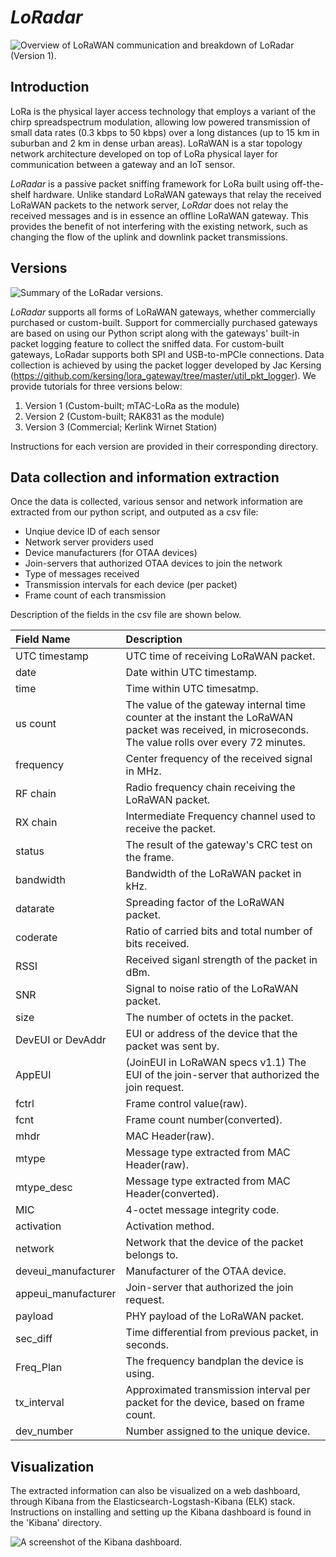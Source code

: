 # _LoRadar_

![Overview of LoRaWAN communication and breakdown of LoRadar (Version 1).](https://drive.google.com/uc?export=view&id=1MKsdDbceHVgKC9ZMwL1FuyNo4fZK0WaD)

## Introduction
LoRa is the physical layer access technology that employs a variant of the chirp spreadspectrum modulation, allowing low powered transmission of small data rates (0.3 kbps to 50 kbps) over a long distances (up to 15 km in suburban and 2 km in dense urban areas). LoRaWAN is a star topology network architecture developed on top of LoRa physical layer for communication between a gateway and an IoT sensor.

_LoRadar_ is a passive packet sniffing framework for LoRa built using off-the-shelf hardware. Unlike standard LoRaWAN gateways that relay the received LoRaWAN packets to the network server, _LoRdar_ does not relay the received messages and is in essence an offline LoRaWAN gateway. This provides the benefit of not interfering with the existing network, such as changing the flow of the uplink and downlink packet transmissions.

## Versions

![Summary of the LoRadar versions.](https://drive.google.com/uc?export=view&id=1OKXoblexwRSbd8lldo-9EEsxAR2Xif-K)

_LoRadar_ supports all forms of LoRaWAN gateways, whether commercially purchased or custom-built. Support for commercially purchased gateways are based on using our Python script along with the gateways' built-in packet logging feature to collect the sniffed data. For custom-built gateways, LoRadar supports both SPI and USB-to-mPCIe connections. Data collection is achieved by using the packet logger developed by Jac Kersing (https://github.com/kersing/lora_gateway/tree/master/util_pkt_logger). We provide tutorials for three versions below:
1) Version 1 (Custom-built; mTAC-LoRa as the module)
2) Version 2 (Custom-built; RAK831 as the module)
3) Version 3 (Commercial; Kerlink Wirnet Station)

Instructions for each version are provided in their corresponding directory.

## Data collection and information extraction
Once the data is collected, various sensor and network information are extracted from our python script, and outputed as a csv file:
- Unqiue device ID of each sensor
- Network server providers used
- Device manufacturers (for OTAA devices)
- Join-servers that authorized OTAA devices to join the network
- Type of messages received
- Transmission intervals for each device (per packet)
- Frame count of each transmission

Description of the fields in the csv file are shown below.

| Field Name | Description |
| :---       | :---        |
| UTC timestamp | UTC time of receiving LoRaWAN packet. |
| date | Date within UTC timestamp. |
| time | Time within UTC timesatmp. |
| us count | The value of the gateway internal time counter at the instant the LoRaWAN packet was received, in microseconds. The value rolls over every 72 minutes. |
| frequency | Center frequency of the received signal in MHz. |
| RF chain | Radio frequency chain receiving the LoRaWAN packet. |
| RX chain | Intermediate Frequency channel used to receive the packet. |
| status | The result of the gateway's CRC test on the frame. |
| bandwidth | Bandwidth of the LoRaWAN packet in kHz. |
| datarate | Spreading factor of the LoRaWAN packet. |
| coderate | Ratio of carried bits and total number of bits received. |
| RSSI | Received siganl strength of the packet in dBm. |
| SNR | Signal to noise ratio of the LoRaWAN packet. |
| size | The number of octets in the packet. |
| DevEUI or DevAddr | EUI or address of the device that the packet was sent by. |
| AppEUI | (JoinEUI in LoRaWAN specs v1.1) The EUI of the join-server that authorized the join request. |
| fctrl | Frame control value(raw). |
| fcnt | Frame count number(converted). |
| mhdr | MAC Header(raw). |
| mtype | Message type extracted from MAC Header(raw). |
| mtype_desc | Message type extracted from MAC Header(converted). |
| MIC | 4-octet message integrity code. |
| activation | Activation method. |
| network | Network that the device of the packet belongs to. |
| deveui_manufacturer | Manufacturer of the OTAA device. |
| appeui_manufacturer | Join-server that authorized the join request. |
| payload | PHY payload of the LoRaWAN packet. |
| sec_diff | Time differential from previous packet, in seconds. |
| Freq_Plan | The frequency bandplan the device is using. |
| tx_interval | Approximated transmission interval per packet for the device, based on frame count. |
| dev_number | Number assigned to the unique device. |

## Visualization
The extracted information can also be visualized on a web dashboard, through Kibana from the Elasticsearch-Logstash-Kibana (ELK) stack. Instructions on installing and setting up the Kibana dashboard is found in the 'Kibana' directory.

![A screenshot of the Kibana dashboard.](https://drive.google.com/uc?export=view&id=1sM8tS8UqK4CDGhlQFkQ7e9hJQtHtDFv5)
